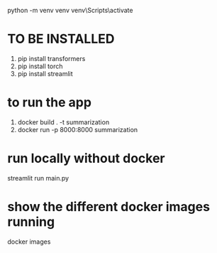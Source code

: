 python -m venv venv
venv\Scripts\activate

# TO BE INSTALLED
1. pip install transformers
2. pip install torch
3. pip install streamlit

# to run the app
1. docker build . -t summarization
2. docker run -p 8000:8000 summarization


# run locally without docker
streamlit run main.py

# show the different docker images running
docker images

